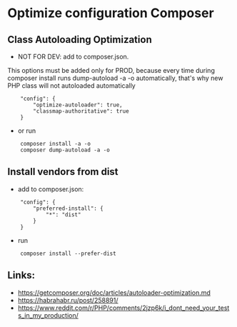 # Optimize configuration Composer

## Class Autoloading Optimization
* NOT FOR DEV: add to composer.json. 

This options must be added only for PROD, because every time during composer install runs dump-autoload -a -o automatically, that's why new PHP class will not autoloaded automatically 
````
    "config": {
        "optimize-autoloader": true,
        "classmap-authoritative": true
    }
````
* or run
````
    composer install -a -o
    composer dump-autoload -a -o
````    

## Install vendors from dist
* add to composer.json:
````
    "config": {
        "preferred-install": {
            "*": "dist"
        }
    }
````
* run
````
    composer install --prefer-dist
````

## Links:
* https://getcomposer.org/doc/articles/autoloader-optimization.md
* https://habrahabr.ru/post/258891/
* https://www.reddit.com/r/PHP/comments/2jzp6k/i_dont_need_your_tests_in_my_production/